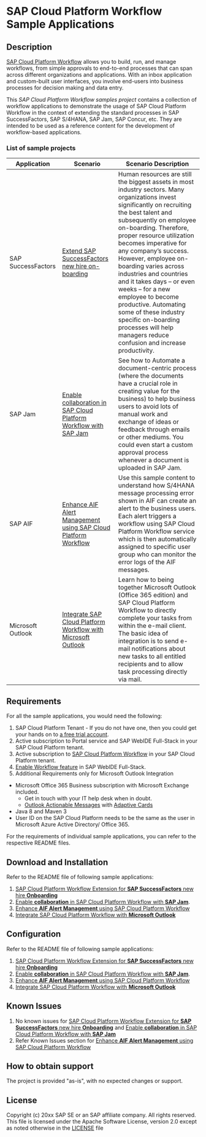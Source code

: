 
# SAP Cloud Platform Workflow Sample Applications

## Description
[SAP Cloud Platform Workflow](https://cloudplatform.sap.com/capabilities/product-info.SAP-Cloud-Platform-Workflow.df696e5a-d973-4ecd-8d8d-532d60aa1921.html) allows you to build, run, and manage workflows, from simple approvals to end-to-end processes that can span across different organizations and applications. With an inbox application and custom-built user interfaces, you involve end-users into business processes for decision making and data entry.

This *SAP Cloud Platform Workflow samples project* contains a collection of workflow applications to demonstrate the usage of SAP Cloud Platform Workflow in the context of extending the standard processes in SAP SuccessFactors, SAP S/4HANA, SAP Jam, SAP Concur, etc. They are intended to be used as a reference content for the development of workflow-based applications.

### List of sample projects
|Application|Scenario|Scenario Description|
|---|---|---|
|SAP SuccessFactors|[Extend SAP SuccessFactors new hire on-boarding](https://github.com/SAP/cloud-workflow-samples/tree/master/onboarding-sample)|Human resources are still the biggest assets in most industry sectors. Many organizations invest significantly on recruiting the best talent and subsequently on employee on-boarding. Therefore, proper resource utilization becomes imperative for any company’s success. However, employee on-boarding varies across industries and countries and it takes days – or even weeks – for a new employee to become productive. Automating some of these industry specific on-boarding processes will help managers reduce confusion and increase productivity.|
|SAP Jam|[Enable collaboration in SAP Cloud Platform Workflow with SAP Jam](https://github.com/SAP/cloud-workflow-samples/tree/master/collaboration-sample)|See how to Automate a document-centric process (where the documents have a crucial role in creating value for the business) to help business users to avoid lots of manual work and exchange of ideas or feedback through emails or other mediums. You could even start a custom approval process whenever a document is uploaded in SAP Jam.|
|SAP AIF|[Enhance AIF Alert Management using SAP Cloud Platform Workflow](https://github.com/SAP-samples/cloud-workflow-samples/tree/master/cf-aif-workflow-integration-sample)|Use this sample content to understand how S/4HANA message processing error shown in AIF can create an alert to the business users. Each alert triggers a workflow using SAP Cloud Platform Workflow service which is then automatically assigned to specific user group who can monitor the error logs of the AIF messages.|
|Microsoft Outlook|[Integrate SAP Cloud Platform Workflow with Microsoft Outlook](https://github.com/SAP-samples/cloud-workflow-samples/tree/master/cf-outlook-integration-sample)|Learn how to being together Microsoft Outlook (Office 365 edition) and SAP Cloud Platform Workflow to directly complete your tasks from within the e-mail client. The basic idea of integration is to send e-mail notifications about new tasks to all entitled recipients and to allow task processing directly via mail.|

## Requirements
For all the sample applications, you would need the following:
1. SAP Cloud Platform Tenant -  If you do not have one, then you could get your hands on to [a free trial account](http://cloudplatform.sap.com/try.html).
2. Active subscription to Portal service and SAP WebIDE Full-Stack in your SAP Cloud Platform tenant.
3. Active subscription to [SAP Cloud Platform Workflow](https://www.sap.com/developer/tutorials/cp-workflow-getting-started.html) in your SAP Cloud Platform tenant.
4. [Enable Workflow feature](https://help.sap.com/viewer/f85276c5069a429fa37d1cd352785c25/Cloud/en-US/07adfa6d819a42e9966e63de1a654de4.html) in SAP WebIDE Full-Stack. 
5. Additional Requirements only for Microsoft Outlook Integration
  - Microsoft Office 365 Business subscription with Microsoft Exchange included. 
    - Get in touch with your IT help desk when in doubt. 
    - [Outlook Actionable Messages](  https://docs.microsoft.com/en-us/outlook/actionable-messages/) with [Adaptive Cards]( https://docs.microsoft.com/en-us/outlook/actionable-messages/adaptive-card)
  - Java 8 and Maven 3
  - User ID on the SAP Cloud Platform needs to be the same as the user in Microsoft Azure Active Directory/ Office 365. 


For the requirements of individual sample applications, you can refer to the respective README files.

## Download and Installation
Refer to the README file of following sample applications:
1. [SAP Cloud Platform Workflow Extension for **SAP SuccessFactors** new hire **Onboarding**](https://github.com/SAP/cloud-workflow-samples/tree/master/onboarding-sample)
2. [Enable **collaboration** in SAP Cloud Platform Workflow with **SAP Jam**](https://github.com/SAP/cloud-workflow-samples/tree/master/collaboration-sample). 
3. [Enhance **AIF Alert Management** using SAP Cloud Platform Workflow](https://github.com/SAP-samples/cloud-workflow-samples/tree/master/cf-aif-workflow-integration-sample)
4. [Integrate SAP Cloud Platform Workflow with **Microsoft Outlook**](https://github.com/SAP-samples/cloud-workflow-samples/tree/master/cf-outlook-integration-sample)

## Configuration
Refer to the README file of following sample applications:
1. [SAP Cloud Platform Workflow Extension for **SAP SuccessFactors** new hire **Onboarding**](https://github.com/SAP/cloud-workflow-samples/tree/master/onboarding-sample)
2. [Enable **collaboration** in SAP Cloud Platform Workflow with **SAP Jam**](https://github.com/SAP/cloud-workflow-samples/tree/master/collaboration-sample). 
3. [Enhance **AIF Alert Management** using SAP Cloud Platform Workflow](https://github.com/SAP-samples/cloud-workflow-samples/tree/master/cf-aif-workflow-integration-sample)
4. [Integrate SAP Cloud Platform Workflow with **Microsoft Outlook**](https://github.com/SAP-samples/cloud-workflow-samples/tree/master/cf-outlook-integration-sample)

## Known Issues
1. No known issues for [SAP Cloud Platform Workflow Extension for **SAP SuccessFactors** new hire **Onboarding**](https://github.com/SAP/cloud-workflow-samples/tree/master/onboarding-sample) and [Enable **collaboration** in SAP Cloud Platform Workflow with **SAP Jam**](https://github.com/SAP/cloud-workflow-samples/tree/master/collaboration-sample)
2. Refer Known Issues section for [Enhance **AIF Alert Management** using SAP Cloud Platform Workflow](https://github.com/SAP-samples/cloud-workflow-samples/tree/master/cf-aif-workflow-integration-sample)

## How to obtain support
The project is provided "as-is", with no expected changes or support.

## License
Copyright (c) 20xx SAP SE or an SAP affiliate company. All rights reserved. This file is licensed under the Apache Software License, version 2.0 except as noted otherwise in the [LICENSE](https://github.com/SAP-samples/fsm-extension-sample/blob/master/LICENSE) file
